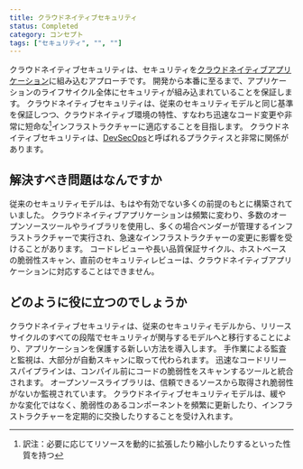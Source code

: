 ```yaml
---
title: クラウドネイティブセキュリティ
status: Completed
category: コンセプト
tags: ["セキュリティ", "", ""]
---
```


クラウドネイティブセキュリティは、セキュリティを[クラウドネイティブアプリケーション](/ja/cloud-native-apps/)に組み込むアプローチです。
開発から本番に至るまで、アプリケーションのライフサイクル全体にセキュリティが組み込まれていることを保証します。
クラウドネイティブセキュリティは、従来のセキュリティモデルと同じ基準を保証しつつ、クラウドネイティブ環境の特性、すなわち迅速なコード変更や非常に短命な[^1]インフラストラクチャーに適応することを目指します。
クラウドネイティブセキュリティは、[DevSecOps](/ja/devsecops/)と呼ばれるプラクティスと非常に関係があります。

[^1]: 訳注：必要に応じてリソースを動的に拡張したり縮小したりするといった性質を持つ

## 解決すべき問題はなんですか

従来のセキュリティモデルは、もはや有効でない多くの前提のもとに構築されていました。
クラウドネイティブアプリケーションは頻繁に変わり、多数のオープンソースツールやライブラリを使用し、多くの場合ベンダーが管理するインフラストラクチャーで実行され、急速なインフラストラクチャーの変更に影響を受けることがあります。
コードレビューや長い品質保証サイクル、ホストベースの脆弱性スキャン、直前のセキュリティレビューは、クラウドネイティブアプリケーションに対応することはできません。

## どのように役に立つのでしょうか

クラウドネイティブセキュリティは、従来のセキュリティモデルから、リリースサイクルのすべての段階でセキュリティが関与するモデルへと移行することにより、アプリケーションを保護する新しい方法を導入します。
手作業による監査と監視は、大部分が自動スキャンに取って代わられます。
迅速なコードリリースパイプラインは、コンパイル前にコードの脆弱性をスキャンするツールと統合されます。
オープンソースライブラリは、信頼できるソースから取得され脆弱性がないか監視されています。
クラウドネイティブセキュリティモデルは、緩やかな変化ではなく、脆弱性のあるコンポーネントを頻繁に更新したり、インフラストラクチャーを定期的に交換したりすることを受け入れます。

